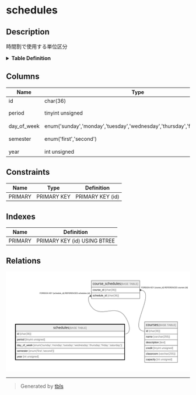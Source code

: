 # schedules

## Description

時間割で使用する単位区分

<details>
<summary><strong>Table Definition</strong></summary>

```sql
CREATE TABLE `schedules` (
  `id` char(36) COLLATE utf8mb4_bin NOT NULL,
  `period` tinyint unsigned NOT NULL,
  `day_of_week` enum('sunday','monday','tuesday','wednesday','thursday','friday','saturday') COLLATE utf8mb4_bin NOT NULL,
  `semester` enum('first','second') COLLATE utf8mb4_bin NOT NULL,
  `year` int unsigned NOT NULL,
  PRIMARY KEY (`id`)
) ENGINE=InnoDB DEFAULT CHARSET=utf8mb4 COLLATE=utf8mb4_bin
```

</details>

## Columns

| Name        | Type                                                                         | Default | Nullable | Children                                | Parents | Comment          |
| ----------- | ---------------------------------------------------------------------------- | ------- | -------- | --------------------------------------- | ------- | ---------------- |
| id          | char(36)                                                                     |         | false    | [course_schedules](course_schedules.md) |         |                  |
| period      | tinyint unsigned                                                             |         | false    |                                         |         | 時限(1限〜5限)        |
| day_of_week | enum('sunday','monday','tuesday','wednesday','thursday','friday','saturday') |         | false    |                                         |         | 曜日               |
| semester    | enum('first','second')                                                       |         | false    |                                         |         | 学期(前期・後期)        |
| year        | int unsigned                                                                 |         | false    |                                         |         | 年度               |

## Constraints

| Name    | Type        | Definition       |
| ------- | ----------- | ---------------- |
| PRIMARY | PRIMARY KEY | PRIMARY KEY (id) |

## Indexes

| Name    | Definition                   |
| ------- | ---------------------------- |
| PRIMARY | PRIMARY KEY (id) USING BTREE |

## Relations

![er](schedules.svg)

---

> Generated by [tbls](https://github.com/k1LoW/tbls)
